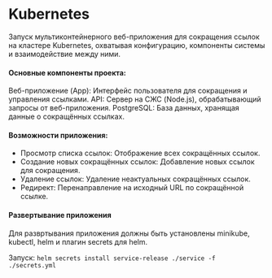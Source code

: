 # Kubernetes
Запуск мультиконтейнерного веб-приложения для сокращения ссылок на кластере Kubernetes, охватывая конфигурацию, компоненты системы и взаимодействие между ними.

#### Основные компоненты проекта:
Веб-приложение (App): Интерфейс пользователя для сокращения и управления ссылками.
API: Сервер на СЖС (Node.js), обрабатывающий запросы от веб-приложения.
PostgreSQL: База данных, хранящая данные о сокращённых ссылках.

#### Возможности приложения:
- Просмотр списка ссылок: Отображение всех сокращённых ссылок.
- Создание новых сокращённых ссылок: Добавление новых ссылок для сокращения.
- Удаление ссылок: Удаление неактуальных сокращённых ссылок.
- Редирект: Перенаправление на исходный URL по сокращённой ссылке.

#### Развертывание приложения
Для развртывания приложения должны быть установлены minikube, kubectl, helm и плагин secrets для helm.

Запуск:
` helm secrets install service-release ./service -f ./secrets.yml `
